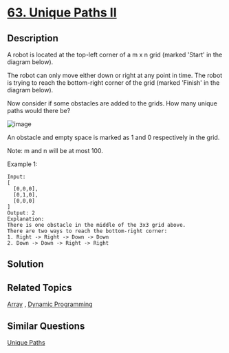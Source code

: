 # [63. Unique Paths II](https://leetcode.com/problems/unique-paths-ii)

## Description

A robot is located at the top-left corner of a m x n grid (marked 'Start' in the diagram below).

The robot can only move either down or right at any point in time. The robot is trying to reach the bottom-right corner of the grid (marked 'Finish' in the diagram below).

Now consider if some obstacles are added to the grids. How many unique paths would there be?

![image](https://leetcode.com/static/images/problemset/robot_maze.png)



An obstacle and empty space is marked as 1 and 0 respectively in the grid.

Note: m and n will be at most 100.

Example 1:

```
Input:
[
  [0,0,0],
  [0,1,0],
  [0,0,0]
]
Output: 2
Explanation:
There is one obstacle in the middle of the 3x3 grid above.
There are two ways to reach the bottom-right corner:
1. Right -> Right -> Down -> Down
2. Down -> Down -> Right -> Right
```

## Solution



## Related Topics

[Array](https://leetcode.com/tag/array/) , [Dynamic Programming](https://leetcode.com/tag/dynamic-programming/) 

## Similar Questions

[Unique Paths](https://leetcode.com/problems/unique-paths/)
